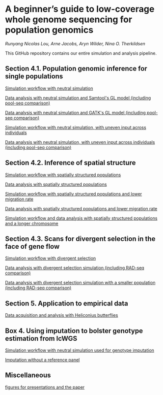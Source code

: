 # A beginner’s guide to low-coverage whole genome sequencing for population genomics

*Runyang Nicolas Lou, Arne Jacobs, Aryn Wilder, Nina O. Therkildsen*

This GitHub repository contains our entire simulation and analysis pipeline. 

## Section 4.1. Population genomic inference for single populations

[Simulation workflow with neutral simulation](https://github.com/therkildsen-lab/lcwgs-simulation/blob/master/markdowns/simulation_workflow_neutral_sim.md)

[Data analysis with neutral simulation and Samtool's GL model (including pool-seq comparison)](https://github.com/therkildsen-lab/lcwgs-simulation/blob/master/markdowns/data_analysis_neutral.md)

[Data analysis with neutral simulation and GATK's GL model (including pool-seq comparison)](https://github.com/therkildsen-lab/lcwgs-simulation/blob/master/markdowns/data_analysis_neutral_gatk.md)

[Simulation workflow with neutral simulation, with uneven input across individuals](https://github.com/therkildsen-lab/lcwgs-simulation/blob/master/markdowns/simulation_workflow_neutral_sim_uneven_input.md)

[Data analysis with neutral simulation, with uneven input across individuals (including pool-seq comparison)](https://github.com/therkildsen-lab/lcwgs-simulation/blob/master/markdowns/data_analysis_neutral_uneven_input.md)

## Section 4.2. Inference of spatial structure

[Simulation workflow with spatially structured populations](https://github.com/therkildsen-lab/lcwgs-simulation/blob/master/markdowns/simulation_workflow_spatial_pop_sim.md)

[Data analysis with spatially structured populations](https://github.com/therkildsen-lab/lcwgs-simulation/blob/master/markdowns/data_analysis_spatial_pop.md)

[Simulation workflow with spatially structured populations and lower migration rate](https://github.com/therkildsen-lab/lcwgs-simulation/blob/master/markdowns/simulation_workflow_spatial_pop_sim_lower_migration.md)

[Data analysis with spatially structured populations and lower migration rate](https://github.com/therkildsen-lab/lcwgs-simulation/blob/master/markdowns/data_analysis_spatial_pop_lower_m.md)

[Simulation workflow and data analysis with spatially structured populations and a longer chromosome](https://github.com/therkildsen-lab/lcwgs-simulation/blob/master/markdowns/simulation_workflow_spatial_pop_sim_longer_chr.md)

## Section 4.3. Scans for divergent selection in the face of gene flow

[Simulation workflow with divergent selection](https://github.com/therkildsen-lab/lcwgs-simulation/blob/master/markdowns/simulation_workflow_two_pop_sim_fixed_m2_pos.md)

[Data analysis with divergent selection simulation (including RAD-seq comparison)](https://github.com/therkildsen-lab/lcwgs-simulation/blob/master/markdowns/data_analysis_two_pop_fixed_m2_pos.md)

[Data analysis with divergent selection simulation with a smaller population (including RAD-seq comparison)](https://github.com/therkildsen-lab/lcwgs-simulation/blob/master/markdowns/data_analysis_two_pop_lower_s_lower_r.md)


## Section 5. Application to empirical data

[Data acquisition and analysis with Heliconius butterflies](https://github.com/therkildsen-lab/lcwgs-simulation/blob/master/markdowns/empirical_data.md)

## Box 4. Using imputation to bolster genotype estimation from lcWGS

[Simulation workflow with neutral simulation used for genotype imputation](https://github.com/therkildsen-lab/lcwgs-simulation/blob/master/markdowns/simulation_workflow_neutral_sim_with_replacement.md)

[Imputation without a reference panel](https://github.com/therkildsen-lab/lcwgs-simulation/blob/master/markdowns/imputation.md)

## Miscellaneous
[figures for presentations and the paper](https://github.com/therkildsen-lab/lcwgs-simulation/blob/master/markdowns/figures.md)

